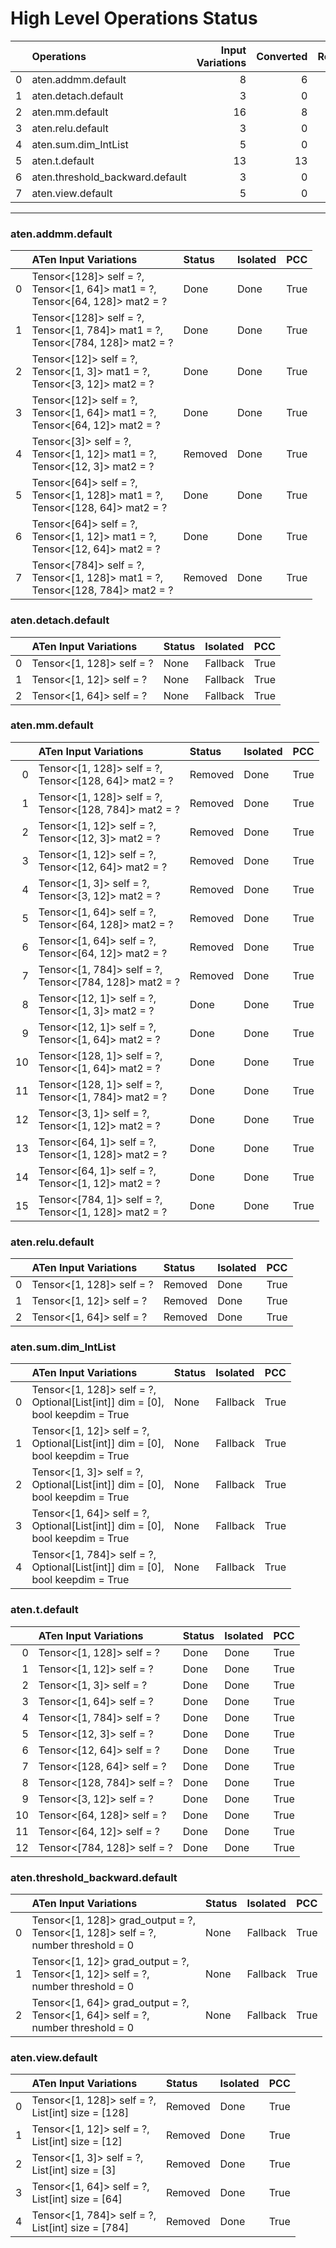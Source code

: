 # High Level Operations Status
|    | Operations                      |   Input Variations |   Converted |   Removed |   Fallback | Completed   |   Score |
|---:|:--------------------------------|-------------------:|------------:|----------:|-----------:|:------------|--------:|
|  0 | aten.addmm.default              |                  8 |           6 |         2 |          0 | ✅          |       1 |
|  1 | aten.detach.default             |                  3 |           0 |         0 |          0 | ✘           |       0 |
|  2 | aten.mm.default                 |                 16 |           8 |         8 |          0 | ✅          |       1 |
|  3 | aten.relu.default               |                  3 |           0 |         3 |          0 | ✅          |       1 |
|  4 | aten.sum.dim_IntList            |                  5 |           0 |         0 |          0 | ✘           |       0 |
|  5 | aten.t.default                  |                 13 |          13 |         0 |          0 | ✅          |       1 |
|  6 | aten.threshold_backward.default |                  3 |           0 |         0 |          0 | ✘           |       0 |
|  7 | aten.view.default               |                  5 |           0 |         5 |          0 | ✅          |       1 |
***
### aten.addmm.default
|    | ATen Input Variations                                                                | Status   | Isolated   | PCC   |
|---:|:-------------------------------------------------------------------------------------|:---------|:-----------|:------|
|  0 | Tensor<[128]> self = ?,<br>Tensor<[1, 64]> mat1 = ?,<br>Tensor<[64, 128]> mat2 = ?   | Done     | Done       | True  |
|  1 | Tensor<[128]> self = ?,<br>Tensor<[1, 784]> mat1 = ?,<br>Tensor<[784, 128]> mat2 = ? | Done     | Done       | True  |
|  2 | Tensor<[12]> self = ?,<br>Tensor<[1, 3]> mat1 = ?,<br>Tensor<[3, 12]> mat2 = ?       | Done     | Done       | True  |
|  3 | Tensor<[12]> self = ?,<br>Tensor<[1, 64]> mat1 = ?,<br>Tensor<[64, 12]> mat2 = ?     | Done     | Done       | True  |
|  4 | Tensor<[3]> self = ?,<br>Tensor<[1, 12]> mat1 = ?,<br>Tensor<[12, 3]> mat2 = ?       | Removed  | Done       | True  |
|  5 | Tensor<[64]> self = ?,<br>Tensor<[1, 128]> mat1 = ?,<br>Tensor<[128, 64]> mat2 = ?   | Done     | Done       | True  |
|  6 | Tensor<[64]> self = ?,<br>Tensor<[1, 12]> mat1 = ?,<br>Tensor<[12, 64]> mat2 = ?     | Done     | Done       | True  |
|  7 | Tensor<[784]> self = ?,<br>Tensor<[1, 128]> mat1 = ?,<br>Tensor<[128, 784]> mat2 = ? | Removed  | Done       | True  |
### aten.detach.default
|    | ATen Input Variations     | Status   | Isolated   | PCC   |
|---:|:--------------------------|:---------|:-----------|:------|
|  0 | Tensor<[1, 128]> self = ? | None     | Fallback   | True  |
|  1 | Tensor<[1, 12]> self = ?  | None     | Fallback   | True  |
|  2 | Tensor<[1, 64]> self = ?  | None     | Fallback   | True  |
### aten.mm.default
|    | ATen Input Variations                                     | Status   | Isolated   | PCC   |
|---:|:----------------------------------------------------------|:---------|:-----------|:------|
|  0 | Tensor<[1, 128]> self = ?,<br>Tensor<[128, 64]> mat2 = ?  | Removed  | Done       | True  |
|  1 | Tensor<[1, 128]> self = ?,<br>Tensor<[128, 784]> mat2 = ? | Removed  | Done       | True  |
|  2 | Tensor<[1, 12]> self = ?,<br>Tensor<[12, 3]> mat2 = ?     | Removed  | Done       | True  |
|  3 | Tensor<[1, 12]> self = ?,<br>Tensor<[12, 64]> mat2 = ?    | Removed  | Done       | True  |
|  4 | Tensor<[1, 3]> self = ?,<br>Tensor<[3, 12]> mat2 = ?      | Removed  | Done       | True  |
|  5 | Tensor<[1, 64]> self = ?,<br>Tensor<[64, 128]> mat2 = ?   | Removed  | Done       | True  |
|  6 | Tensor<[1, 64]> self = ?,<br>Tensor<[64, 12]> mat2 = ?    | Removed  | Done       | True  |
|  7 | Tensor<[1, 784]> self = ?,<br>Tensor<[784, 128]> mat2 = ? | Removed  | Done       | True  |
|  8 | Tensor<[12, 1]> self = ?,<br>Tensor<[1, 3]> mat2 = ?      | Done     | Done       | True  |
|  9 | Tensor<[12, 1]> self = ?,<br>Tensor<[1, 64]> mat2 = ?     | Done     | Done       | True  |
| 10 | Tensor<[128, 1]> self = ?,<br>Tensor<[1, 64]> mat2 = ?    | Done     | Done       | True  |
| 11 | Tensor<[128, 1]> self = ?,<br>Tensor<[1, 784]> mat2 = ?   | Done     | Done       | True  |
| 12 | Tensor<[3, 1]> self = ?,<br>Tensor<[1, 12]> mat2 = ?      | Done     | Done       | True  |
| 13 | Tensor<[64, 1]> self = ?,<br>Tensor<[1, 128]> mat2 = ?    | Done     | Done       | True  |
| 14 | Tensor<[64, 1]> self = ?,<br>Tensor<[1, 12]> mat2 = ?     | Done     | Done       | True  |
| 15 | Tensor<[784, 1]> self = ?,<br>Tensor<[1, 128]> mat2 = ?   | Done     | Done       | True  |
### aten.relu.default
|    | ATen Input Variations     | Status   | Isolated   | PCC   |
|---:|:--------------------------|:---------|:-----------|:------|
|  0 | Tensor<[1, 128]> self = ? | Removed  | Done       | True  |
|  1 | Tensor<[1, 12]> self = ?  | Removed  | Done       | True  |
|  2 | Tensor<[1, 64]> self = ?  | Removed  | Done       | True  |
### aten.sum.dim_IntList
|    | ATen Input Variations                                                               | Status   | Isolated   | PCC   |
|---:|:------------------------------------------------------------------------------------|:---------|:-----------|:------|
|  0 | Tensor<[1, 128]> self = ?,<br>Optional[List[int]] dim = [0],<br>bool keepdim = True | None     | Fallback   | True  |
|  1 | Tensor<[1, 12]> self = ?,<br>Optional[List[int]] dim = [0],<br>bool keepdim = True  | None     | Fallback   | True  |
|  2 | Tensor<[1, 3]> self = ?,<br>Optional[List[int]] dim = [0],<br>bool keepdim = True   | None     | Fallback   | True  |
|  3 | Tensor<[1, 64]> self = ?,<br>Optional[List[int]] dim = [0],<br>bool keepdim = True  | None     | Fallback   | True  |
|  4 | Tensor<[1, 784]> self = ?,<br>Optional[List[int]] dim = [0],<br>bool keepdim = True | None     | Fallback   | True  |
### aten.t.default
|    | ATen Input Variations       | Status   | Isolated   | PCC   |
|---:|:----------------------------|:---------|:-----------|:------|
|  0 | Tensor<[1, 128]> self = ?   | Done     | Done       | True  |
|  1 | Tensor<[1, 12]> self = ?    | Done     | Done       | True  |
|  2 | Tensor<[1, 3]> self = ?     | Done     | Done       | True  |
|  3 | Tensor<[1, 64]> self = ?    | Done     | Done       | True  |
|  4 | Tensor<[1, 784]> self = ?   | Done     | Done       | True  |
|  5 | Tensor<[12, 3]> self = ?    | Done     | Done       | True  |
|  6 | Tensor<[12, 64]> self = ?   | Done     | Done       | True  |
|  7 | Tensor<[128, 64]> self = ?  | Done     | Done       | True  |
|  8 | Tensor<[128, 784]> self = ? | Done     | Done       | True  |
|  9 | Tensor<[3, 12]> self = ?    | Done     | Done       | True  |
| 10 | Tensor<[64, 128]> self = ?  | Done     | Done       | True  |
| 11 | Tensor<[64, 12]> self = ?   | Done     | Done       | True  |
| 12 | Tensor<[784, 128]> self = ? | Done     | Done       | True  |
### aten.threshold_backward.default
|    | ATen Input Variations                                                                   | Status   | Isolated   | PCC   |
|---:|:----------------------------------------------------------------------------------------|:---------|:-----------|:------|
|  0 | Tensor<[1, 128]> grad_output = ?,<br>Tensor<[1, 128]> self = ?,<br>number threshold = 0 | None     | Fallback   | True  |
|  1 | Tensor<[1, 12]> grad_output = ?,<br>Tensor<[1, 12]> self = ?,<br>number threshold = 0   | None     | Fallback   | True  |
|  2 | Tensor<[1, 64]> grad_output = ?,<br>Tensor<[1, 64]> self = ?,<br>number threshold = 0   | None     | Fallback   | True  |
### aten.view.default
|    | ATen Input Variations                                | Status   | Isolated   | PCC   |
|---:|:-----------------------------------------------------|:---------|:-----------|:------|
|  0 | Tensor<[1, 128]> self = ?,<br>List[int] size = [128] | Removed  | Done       | True  |
|  1 | Tensor<[1, 12]> self = ?,<br>List[int] size = [12]   | Removed  | Done       | True  |
|  2 | Tensor<[1, 3]> self = ?,<br>List[int] size = [3]     | Removed  | Done       | True  |
|  3 | Tensor<[1, 64]> self = ?,<br>List[int] size = [64]   | Removed  | Done       | True  |
|  4 | Tensor<[1, 784]> self = ?,<br>List[int] size = [784] | Removed  | Done       | True  |

